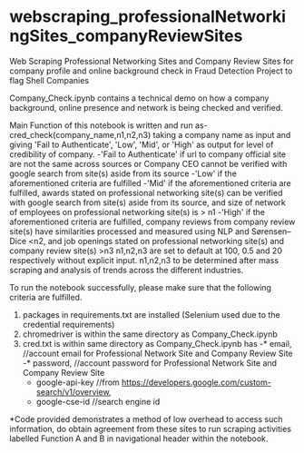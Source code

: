 # webscraping_professionalNetworkingSites_companyReviewSites
Web Scraping Professional Networking Sites and Company Review Sites for company profile and online background check in Fraud Detection Project to flag Shell Companies

Company_Check.ipynb contains a technical demo on how a company background, online presence and network is being checked and verified.

Main Function of this notebook is written and run as-
cred_check(company_name,n1,n2,n3)
taking a company name as input and giving 'Fail to Authenticate', 'Low', 'Mid', or 'High' as output for level of credibility of company.
	-'Fail to Authenticate' if url to company official site are not the same across sources or Company CEO cannot be verified with google search from site(s) aside from its source
	-'Low' if the aforementioned criteria are fulfilled
	-'Mid' if the aforementioned criteria are fulfilled, awards stated on professional networking site(s) can be verified with google search from site(s) aside from its source, and size of network of employees on professional networking site(s) is > n1
	-'High' if the aforementioned criteria are fulfilled, company reviews from company review site(s) have similarities processed and measured using NLP and Sørensen–Dice <n2, and job openings stated on professional networking site(s) and company review site(s) >n3 
n1,n2,n3 are set to default at 100, 0.5 and 20 respectively without explicit input.
n1,n2,n3 to be determined after mass scraping and analysis of trends across the different industries.


To run the notebook successfully, please make sure that the following criteria are fulfilled.
1. packages in requirements.txt are installed (Selenium used due to the credential requirements)
2. chromedriver is within the same directory as Company_Check.ipynb
3. cred.txt is within same directory as Company_Check.ipynb has 
	-* email, //account email for Professional Network Site and Company Review Site
	-* password, //account password for Professional Network Site and Company Review Site
	- google-api-key //from https://developers.google.com/custom-search/v1/overview, 
	- google-cse-id  //search engine id

*Code provided demonstrates a method of low overhead to access such information, do obtain agreement from these sites to run scraping activities labelled Function A and B in navigational header within the notebook.

